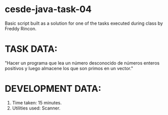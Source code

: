 # cesde-java-task-04
Basic script built as a solution for one of the tasks executed during class by Freddy Rincon.

# TASK DATA:
"Hacer un programa que lea un número desconocido de números enteros positivos y luego almacene los que son primos en un vector."

# DEVELOPMENT DATA:
1. Time taken: 15 minutes.
2. Utilities used: Scanner.


